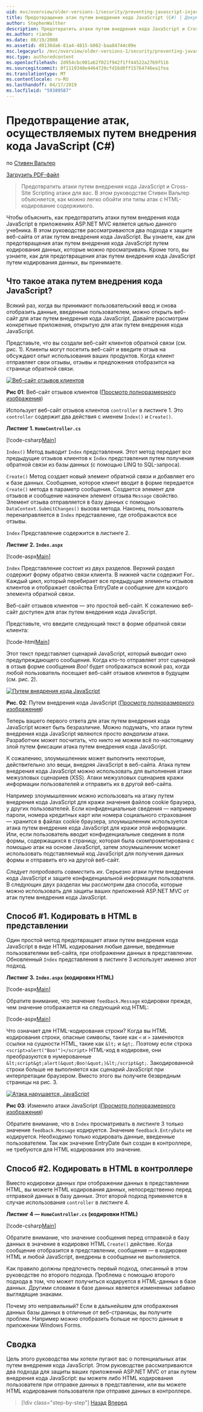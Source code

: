 ```yaml
---
uid: mvc/overview/older-versions-1/security/preventing-javascript-injection-attacks-cs
title: Предотвращение атак путем внедрения кода JavaScript (C#) | Документация Майкрософт
author: StephenWalther
description: Предотвратить атаки путем внедрения кода JavaScript и Cross-Site Scripting атаки для вас. В этом руководстве Стивен Вальтер объясняется, как вы можете легко de...
ms.author: riande
ms.date: 08/19/2008
ms.assetid: d0136da6-81a4-4815-b002-baa84744c09e
msc.legacyurl: /mvc/overview/older-versions-1/security/preventing-javascript-injection-attacks-cs
msc.type: authoredcontent
ms.openlocfilehash: 2d954cbc001a62f021f942f1ff44522a2769f516
ms.sourcegitcommit: 0f1119340e4464720cfd16d0ff15764746ea1fea
ms.translationtype: MT
ms.contentlocale: ru-RU
ms.lasthandoff: 04/17/2019
ms.locfileid: "59389587"
---
```

# <a name="preventing-javascript-injection-attacks-c"></a>Предотвращение атак, осуществляемых путем внедрения кода JavaScript (C#)

по [Стивен Вальтер](https://github.com/StephenWalther)

[Загрузить PDF-файл](http://download.microsoft.com/download/8/4/8/84843d8d-1575-426c-bcb5-9d0c42e51416/ASPNET_MVC_Tutorial_06_CS.pdf)

> Предотвратить атаки путем внедрения кода JavaScript и Cross-Site Scripting атаки для вас. В этом руководстве Стивен Вальтер объясняется, как можно легко обойти эти типы атак с HTML-кодирование содержимого.


Чтобы объяснить, как предотвратить атаки путем внедрения кода JavaScript в приложениях ASP.NET MVC является целью данного учебника. В этом руководстве рассматриваются два подхода к защите веб-сайта от атак путем внедрения кода JavaScript. Вы узнаете, как для предотвращения атак путем внедрения кода JavaScript путем кодирования данных, которые можно просматривать. Кроме того, вы узнаете, как для предотвращения атак путем внедрения кода JavaScript путем кодирования данных, вы принимаете.

## <a name="what-is-a-javascript-injection-attack"></a>Что такое атака путем внедрения кода JavaScript?

Всякий раз, когда вы принимают пользовательский ввод и снова отобразить данные, введенные пользователем, можно открыть веб-сайт для атак путем внедрения кода JavaScript. Давайте рассмотрим конкретные приложения, открытую для атак путем внедрения кода JavaScript.

Представьте, что вы создали веб-сайт клиентов обратной связи (см. рис. 1). Клиенты могут посетить веб-сайт и введите отзыв на обсуждают опыт использования ваших продуктов. Когда клиент отправляет свои отзывы, отзывы и предложения отобразится на странице обратной связи.


[![Веб-сайт отзывов клиентов](preventing-javascript-injection-attacks-cs/_static/image2.png)](preventing-javascript-injection-attacks-cs/_static/image1.png)

**Рис 01**: Веб-сайт отзывов клиентов ([Просмотр полноразмерного изображения](preventing-javascript-injection-attacks-cs/_static/image3.png))


Использует веб-сайт отзывов клиентов `controller` в листинге 1. Это `controller` содержит два действия с именем `Index()` и `Create()`.

**Листинг 1. `HomeController.cs`**

[!code-csharp[Main](preventing-javascript-injection-attacks-cs/samples/sample1.cs)]

`Index()` Метод выводит `Index` представления. Этот метод передает все предыдущие отзывов клиентов к `Index` представления путем получения обратной связи из базы данных (с помощью LINQ to SQL-запроса).

`Create()` Метод создает новый элемент обратной связи и добавляет его к базе данных. Сообщение, которое клиент вводит в форме передается `Create()` метода в параметр сообщения. Создается элемент для отзывов и сообщение назначен элемент отзыва `Message` свойство. Элемент отзыва отправляется в базу данных с помощью `DataContext.SubmitChanges()` вызова метода. Наконец, пользователь перенаправляется в `Index` представление, где отображаются все отзывы.

`Index` Представление содержится в листинге 2.

**Листинг 2. `Index.aspx`**

[!code-aspx[Main](preventing-javascript-injection-attacks-cs/samples/sample2.aspx)]

`Index` Представление состоит из двух разделов. Верхний раздел содержит форму обратно связи клиента. В нижней части содержит For.. Каждый цикл, который перебирает все предыдущие элементы отзывов клиентов и отображает свойства EntryDate и сообщение для каждого элемента обратной связи.

Веб-сайт отзывов клиентов — это простой веб-сайт. К сожалению веб-сайт доступен для атак путем внедрения кода JavaScript.

Представьте, что введите следующий текст в форме обратной связи клиента:

[!code-html[Main](preventing-javascript-injection-attacks-cs/samples/sample3.html)]

Этот текст представляет сценарий JavaScript, который выводит окно предупреждающего сообщения. Когда кто-то отправляет этот сценарий в отзыв форме сообщения <em>Boo!</em> будет отображаться всякий раз, когда любой пользователь посещает веб-сайт отзывов клиентов в будущем (см. рис. 2).


[![Путем внедрения кода JavaScript](preventing-javascript-injection-attacks-cs/_static/image5.png)](preventing-javascript-injection-attacks-cs/_static/image4.png)

**Рис. 02**: Путем внедрения кода JavaScript ([Просмотр полноразмерного изображения](preventing-javascript-injection-attacks-cs/_static/image6.png))


Теперь вашего первого ответа для атак путем внедрения кода JavaScript может быть безразличие. Можно подумать, что атаки путем внедрения кода JavaScript являются просто *вандализм* атаки. Разработчик может посчитать, что никто не можем всё по-настоящему злой путем фиксации атака путем внедрения кода JavaScript.

К сожалению, злоумышленник может выполнить некоторые, действительно зло вещи, внедряя JavaScript в веб-сайта. Атака путем внедрения кода JavaScript можно использовать для выполнения атаки межузловых сценариев (XSS). Атаки межузловых сценариев кражи информации пользователей и отправить их в другой веб-сайта.

Например злоумышленник можно использовать на атаку путем внедрения кода JavaScript для кражи значения файлов cookie браузера, у других пользователей. Если конфиденциальные сведения — например пароли, номера кредитных карт или номера социального страхования — хранится в файлах cookie браузера, злоумышленник используется атака путем внедрения кода JavaScript для кражи этой информации. Или, если пользователь вводит конфиденциальные сведения в поля формы, содержащихся в страницу, которая была скомпрометирована с помощью атак на основе JavaScript, затем злоумышленник может использовать подставляемый код JavaScript для получения данных формы и отправить его на другой веб-сайт.

*Следует попробовать совместить их*. Серьезно атаки путем внедрения кода JavaScript и защите конфиденциальной информации пользователя. В следующих двух разделах мы рассмотрим два способа, которые можно использовать для защиты ваших приложений ASP.NET MVC от атак путем внедрения кода JavaScript.

## <a name="approach-1-html-encode-in-the-view"></a>Способ #1. Кодировать в HTML в представлении

Один простой метод предотвращает атаки путем внедрения кода JavaScript в виде HTML кодирования любые данные, введенные пользователями веб-сайта, при отображении данных в представлении. Обновленный `Index` представления в листинге 3 использует именно этот подход.

**Листинг 3. `Index.aspx` (кодировки HTML)**

[!code-aspx[Main](preventing-javascript-injection-attacks-cs/samples/sample4.aspx)]

Обратите внимание, что значение `feedback.Message` кодировки прежде, чем значение отображается на следующий код HTML:

[!code-aspx[Main](preventing-javascript-injection-attacks-cs/samples/sample5.aspx)]

Что означает для HTML-кодирования строки? Когда вы HTML кодирования строки, опасные символы, такие как `<` и `>` заменяются ссылки на сущности HTML, такие как `&lt;` и `&gt;`. Поэтому если строка `<script>alert("Boo!")</script>` HTML-код в кодировке, они преобразуются в нумерованные `&lt;script&gt;alert(&quot;Boo!&quot;)&lt;/script&gt;`. Закодированной строки больше не выполняется как сценарий JavaScript при интерпретации браузером. Вместо этого вы получите безвредным страницы на рис. 3.


[![Атака нарушается, JavaScript](preventing-javascript-injection-attacks-cs/_static/image8.png)](preventing-javascript-injection-attacks-cs/_static/image7.png)

**Рис 03**: Изменило атаки JavaScript ([Просмотр полноразмерного изображения](preventing-javascript-injection-attacks-cs/_static/image9.png))


Обратите внимание, что в `Index` просматривать в листинге 3 только значение `feedback.Message` кодируется. Значение `feedback.EntryDate` не кодируется. Необходимо только кодировать данные, введенные пользователем. Так как значение EntryDate был создан в контроллере, не требуются для HTML кодирования это значение.

## <a name="approach-2-html-encode-in-the-controller"></a>Способ #2. Кодировать в HTML в контроллере

Вместо кодировки данных при отображении данных в представлении HTML, вы можете HTML кодирования данных, непосредственно перед отправкой данных в базу данных. Этот второй подход применяется в случае использования `controller` в листинге 4.

**Листинг 4 — `HomeController.cs` (кодировки HTML)**

[!code-csharp[Main](preventing-javascript-injection-attacks-cs/samples/sample6.cs)]

Обратите внимание, что значение сообщения перед отправкой в базу данных в значение в кодировке HTML `Create()` действие. Когда сообщение отобразится в представлении, сообщения — в кодировке HTML и любой JavaScript, внедрены в сообщении не выполняется.

Как правило должны предпочесть первый подход, описанный в этом руководстве по второго подхода. Проблема с помощью второго подхода в том, что может получиться кодируется в HTML-данных в базе данных. Другими словами в базе данных является измененных забавно выглядящие знаками.

Почему это неправильный? Если в дальнейшем для отображения данных базы данных в отличные от веб-страницы, вы получите проблем. Например можно отобразить больше не просто данные в приложении Windows Forms.

## <a name="summary"></a>Сводка

Цель этого руководства мы хотели пугают вас о потенциальных атак путем внедрения кода JavaScript. Этом руководстве рассматриваются два подхода для защиты ваших приложений ASP.NET MVC от атак путем внедрения кода JavaScript: вы можете либо HTML кодирования пользователя при отправке данных в представлении, или вы можете HTML кодирования пользователя при отправке данных в контроллере.

> [!div class="step-by-step"]
> [Назад](authenticating-users-with-windows-authentication-cs.md)
> [Вперед](authenticating-users-with-forms-authentication-vb.md)
